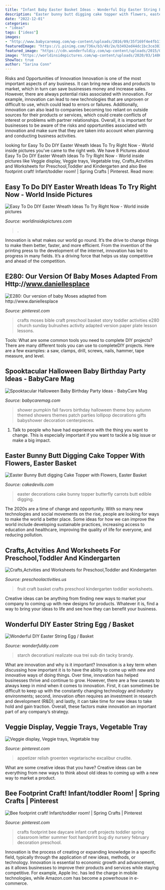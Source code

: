 ```yaml
---
title: "Infant Baby Easter Basket Ideas - Wonderful Diy Easter String Egg / Basket"
description: "Easter bunny butt digging cake topper with flowers, easter basket"
date: "2022-12-01"
categories:
- "ideas"
tags: ["ideas"]
images:
- "http://www.babycaremag.com/wp-content/uploads/2016/09/35f169f4e4fb11a070a2831bca53336d.jpg"
featuredImage: "https://i.pinimg.com/736x/b3/49/2e/b3492ed44dc1bc3ce383442664af7d3c--daycare-crafts-baby-crafts.jpg?b=t"
featured_image: "https://cdn.wonderfuldiy.com/wp-content/uploads/2015/03/Easter-String-Egg-wonderfuldiy10.jpg"
image: "https://worldinsidepictures.com/wp-content/uploads/2020/03/1486591406-easter-egg-wreath.jpg"
ShowToc: true
author: "Sarina Conn"
---
```



Risks and Opportunities of Innovation
Innovation is one of the most important aspects of any business. It can bring new ideas and products to market, which in turn can save businesses money and increase sales. However, there are always potential risks associated with innovation. For example, innovation can lead to new technologies that are unproven or difficult to use, which could lead to errors or failures. Additionally, innovation can also lead to companies becoming too reliant on outside sources for their products or services, which could create conflicts of interest or problems with partner relationships. Overall, it is important for businesses to be aware of the risks and opportunities associated with innovation and make sure that they are taken into account when planning and conducting business activities.

	

		
looking for Easy To Do DIY Easter Wreath Ideas To Try Right Now - World inside pictures you've came to the right web. We have 8 Pictures about Easy To Do DIY Easter Wreath Ideas To Try Right Now - World inside pictures like Veggie display, Veggie trays, Vegetable tray, Crafts,Actvities and Worksheets for Preschool,Toddler and Kindergarten and also Bee footprint craft! Infant/toddler room! | Spring Crafts | Pinterest. Read more:
		
    
## Easy To Do DIY Easter Wreath Ideas To Try Right Now - World Inside Pictures

<img loading=lazy src="https://worldinsidepictures.com/wp-content/uploads/2020/03/1486591406-easter-egg-wreath.jpg" onerror="this.onerror=null;this.src='https://tse1.mm.bing.net/th?id=OIP.ove6W6M2J8UfO4xQHxNjhAHaLH&amp;pid=15.1';" alt="Easy To Do DIY Easter Wreath Ideas To Try Right Now - World inside pictures">

_Source: worldinsidepictures.com_

>. 

	

Innovation is what makes our world go round. It’s the drive to change things to make them better, faster, and more efficient. From the invention of the printing press to the development of the internet, innovation has led to progress in many fields. It’s a driving force that helps us stay competitive and ahead of the competition.

    
## E280: Our Version Of Baby Moses Adapted From Http://www.daniellesplace

<img loading=lazy src="https://s-media-cache-ak0.pinimg.com/736x/ca/09/ee/ca09ee1fb6b365ea267721ef4b3573a5.jpg" onerror="this.onerror=null;this.src='https://tse4.mm.bing.net/th?id=OIP.PQrszLGW07NlET_JNFlooAHaJ3&amp;pid=15.1';" alt="E280: Our version of baby Moses adapted from http://www.daniellesplace">

_Source: pinterest.com_

>crafts moses bible craft preschool basket story toddler activities e280 church sunday bulrushes activity adapted version paper plate lesson lessons. 

	

Tools: What are some common tools you need to complete DIY projects?
There are many different tools you can use to completeDIY projects. Here are a few examples: a saw, clamps, drill, screws, nails, hammer, tape measure, and level.

    
## Spooktacular Halloween Baby Birthday Party Ideas - BabyCare Mag

<img loading=lazy src="http://www.babycaremag.com/wp-content/uploads/2016/09/35f169f4e4fb11a070a2831bca53336d.jpg" onerror="this.onerror=null;this.src='https://tse3.mm.bing.net/th?id=OIP.Ee0PM7b-y5rgHRl6bONDbQHaKX&amp;pid=15.1';" alt="Spooktacular Halloween Baby Birthday Party Ideas - BabyCare Mag">

_Source: babycaremag.com_

>shower pumpkin fall favors birthday halloween theme boy autumn themed showers themes patch parties lollipop decorations gifts babyshower decoration centerpieces. 

	

1. Talk to people who have had experience with the thing you want to change. This is especially important if you want to tackle a big issue or make a big impact.

    
## Easter Bunny Butt Digging Cake Topper With Flowers, Easter Basket

<img loading=lazy src="http://www.cakedevils.com/uploads/1/0/9/0/10905695/s275947749466006588_p3788_i5_w640.jpeg" onerror="this.onerror=null;this.src='https://tse1.mm.bing.net/th?id=OIP.Akd0uqVnpdRWQdbykBVLNQHaIa&amp;pid=15.1';" alt="Easter Bunny Butt digging Cake Topper with Flowers, Easter Basket">

_Source: cakedevils.com_

>easter decorations cake bunny topper butterfly carrots butt edible digging. 

	

The 2020s are a time of change and opportunity. With so many new technologies and social movements on the rise, people are looking for ways to make the world a better place. Some ideas for how we can improve the world include developing sustainable practices, increasing access to education and healthcare, improving the quality of life for everyone, and reducing pollution.

    
## Crafts,Actvities And Worksheets For Preschool,Toddler And Kindergarten

<img loading=lazy src="http://www.preschoolactivities.us/wp-content/uploads/2015/10/fruit-basket-craft.jpg" onerror="this.onerror=null;this.src='https://tse1.mm.bing.net/th?id=OIP.T59JfJzdh2hl0qa2Gz7zcwHaHa&amp;pid=15.1';" alt="Crafts,Actvities and Worksheets for Preschool,Toddler and Kindergarten">

_Source: preschoolactivities.us_

>fruit craft basket crafts preschool kindergarten toddler worksheets. 

	

Creative ideas can be anything from finding new ways to market your company to coming up with new designs for products. Whatever it is, find a way to bring your ideas to life and see how they can benefit your business.

    
## Wonderful DIY Easter String Egg / Basket

<img loading=lazy src="https://cdn.wonderfuldiy.com/wp-content/uploads/2015/03/Easter-String-Egg-wonderfuldiy10.jpg" onerror="this.onerror=null;this.src='https://tse3.mm.bing.net/th?id=OIP.EA-WA6B6kBw922HCZ_cuuwHaIH&amp;pid=15.1';" alt="Wonderful DIY Easter String Egg / Basket">

_Source: wonderfuldiy.com_

>starch decoratiuni realizate oua trei sub din tacky brandy. 

	

What are innovation and why is it important?
Innovation is a key term when discussing how important it is to have the ability to come up with new and innovative ways of doing things. Over time, innovation has helped businesses thrive and continue to grow. However, there are a few caveats to always keep in mind when it comes to innovation. First, it can sometimes be difficult to keep up with the constantly changing technology and industry environments; second, innovation often requires an investment in research and development (R&D); and lastly, it can take time for new ideas to take hold and gain traction. Overall, these factors make innovation an important part of any company’s strategy.

    
## Veggie Display, Veggie Trays, Vegetable Tray

<img loading=lazy src="https://i.pinimg.com/736x/30/fc/a3/30fca37a29e62172d532603a9465df4a--relish-tray-ideas-veggie-display-easter-fruit-display.jpg" onerror="this.onerror=null;this.src='https://tse2.mm.bing.net/th?id=OIP.9Vl8O5-q9gClohli0YkZ3wHaJ3&amp;pid=15.1';" alt="Veggie display, Veggie trays, Vegetable tray">

_Source: pinterest.com_

>appetizer relish groenten vegetarische excalibur crudite. 

	

What are some creative ideas that you have?
Creative ideas can be everything from new ways to think about old ideas to coming up with a new way to market a product.

    
## Bee Footprint Craft! Infant/toddler Room! | Spring Crafts | Pinterest

<img loading=lazy src="https://i.pinimg.com/736x/b3/49/2e/b3492ed44dc1bc3ce383442664af7d3c--daycare-crafts-baby-crafts.jpg?b=t" onerror="this.onerror=null;this.src='https://tse4.mm.bing.net/th?id=OIP.Se7vQwoWYFypdMpaLPSWNAHaJ4&amp;pid=15.1';" alt="Bee footprint craft! Infant/toddler room! | Spring Crafts | Pinterest">

_Source: pinterest.com_

>crafts footprint bee daycare infant craft projects toddler spring classroom letter summer foot handprint bug diy nursery february decoration preschool. 

	

Innovation is the process of creating or expanding knowledge in a specific field, typically through the application of new ideas, methods, or technology. Innovation is essential to economic growth and advancement, as it allows businesses to improve their products and services while staying competitive. For example, Apple Inc. has led the charge in mobile technologies, while Amazon.com has become a powerhouse in e-commerce.

